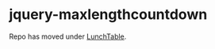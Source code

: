 jquery-maxlengthcountdown
=========================

Repo has moved under [LunchTable](https://github.com/LunchTable/jquery-maxlengthcountdown).
